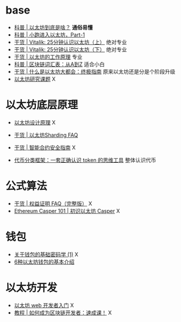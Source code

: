 # base
- [科普 | 以太坊到底是啥？](https://ethfans.org/posts/what-is-ethereum-17-12-15)   **通俗易懂**
- [科普 | 小跑进入以太坊，Part-1](https://ethfans.org/posts/getting-up-to-speed-on-ethereum-part-1)
- [干货 | Vitalik: 25分钟认识以太坊（上）](https://ethfans.org/posts/Ethereum-in-25-minites-vision-2017-1) 绝对专业
- [干货 | Vitalik: 25分钟认识以太坊（下）](https://ethfans.org/posts/25-minutes-in-Ethereum-vision-2017-2) 绝对专业
- [干货 | 以太坊的工作原理](https://ethfans.org/posts/how-does-ethereum-work-anyway)  专业
- [科普 | 区块链词汇表：从A到Z](https://ethfans.org/posts/blockchain-glossary-from-a-z)  适合小白
- [干货 | 什么是以太坊大都会：终极指南](https://ethfans.org/posts/618)   原来以太坊还是分是个阶段升级
- [以太坊研究课题](https://ethfans.org/posts/430)  X

# 以太坊底层原理
- [以太坊设计原理](https://ethfans.org/posts/Design-Rationale)  X
- [干货 | 以太坊Sharding FAQ](https://ethfans.org/posts/Sharding-FAQ)

- [干货 | 智能合约安全指南](https://ethfans.org/posts/how-to-audit-a-smart-contract-most-dangerous-attacks-in-solidity)  X
- [代币分类框架：一套正确认识 token 的思维工具](https://ethfans.org/posts/the-token-classification-framework) 整体认识代币

# 公式算法
- [干货 | 权益证明 FAQ（完整版）](https://ethfans.org/posts/Proof-of-Stake-FAQ-new-2018-3-15)  X
- [Ethereum Casper 101 | 初识以太坊 Casper](https://ethfans.org/posts/ethereum-casper-101)  X

# 钱包
- [关于钱包的基础密码学 (1)](https://ethfans.org/posts/602)  X
- [6种以太坊钱包的基本介绍](https://ethfans.org/toya/articles/584)

# 以太坊开发
- [以太坊 web 开发者入门](https://ethfans.org/posts/getting-started-as-an-ethereum-web-developer)  X
- [教程 | 如何成为区块链开发者：速成课！](https://ethfans.org/posts/blockchain-developer-crash-course)  X
